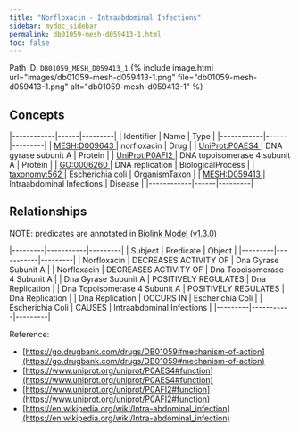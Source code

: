 ```yaml
---
title: "Norfloxacin - Intraabdominal Infections"
sidebar: mydoc_sidebar
permalink: db01059-mesh-d059413-1.html
toc: false 
---
```



Path ID: `DB01059_MESH_D059413_1`
{% include image.html url="images/db01059-mesh-d059413-1.png" file="db01059-mesh-d059413-1.png" alt="db01059-mesh-d059413-1" %}

## Concepts

|------------|------|---------|
| Identifier | Name | Type    |
|------------|------|---------|
| <a href="https://identifiers.org/MESH:D009643">MESH:D009643 </a> | norfloxacin | Drug |
| <a href="https://identifiers.org/UniProt:P0AES4">UniProt:P0AES4 </a> | DNA gyrase subunit A | Protein |
| <a href="https://identifiers.org/UniProt:P0AFI2">UniProt:P0AFI2 </a> | DNA topoisomerase 4 subunit A | Protein |
| <a href="https://identifiers.org/GO:0006260">GO:0006260 </a> | DNA replication | BiologicalProcess |
| <a href="https://identifiers.org/taxonomy:562">taxonomy:562 </a> | Escherichia coli | OrganismTaxon |
| <a href="https://identifiers.org/MESH:D059413">MESH:D059413 </a> | Intraabdominal Infections | Disease |
|------------|------|---------|

## Relationships


NOTE: predicates are annotated in <a href="https://github.com/biolink/biolink-model/releases/tag/v1.3.0">Biolink Model (v1.3.0)</a>

|---------|-----------|---------|
| Subject | Predicate | Object  |
|---------|-----------|---------|
| Norfloxacin | DECREASES ACTIVITY OF | Dna Gyrase Subunit A |
| Norfloxacin | DECREASES ACTIVITY OF | Dna Topoisomerase 4 Subunit A |
| Dna Gyrase Subunit A | POSITIVELY REGULATES | Dna Replication |
| Dna Topoisomerase 4 Subunit A | POSITIVELY REGULATES | Dna Replication |
| Dna Replication | OCCURS IN | Escherichia Coli |
| Escherichia Coli | CAUSES | Intraabdominal Infections |
|---------|-----------|---------|

Reference: 
  - [https://go.drugbank.com/drugs/DB01059#mechanism-of-action](https://go.drugbank.com/drugs/DB01059#mechanism-of-action)
  - [https://www.uniprot.org/uniprot/P0AES4#function](https://www.uniprot.org/uniprot/P0AES4#function)
  - [https://www.uniprot.org/uniprot/P0AFI2#function](https://www.uniprot.org/uniprot/P0AFI2#function)
  - [https://en.wikipedia.org/wiki/Intra-abdominal_infection](https://en.wikipedia.org/wiki/Intra-abdominal_infection)
